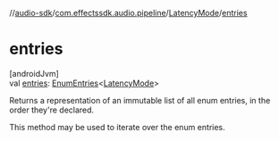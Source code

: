 //[audio-sdk](../../../index.md)/[com.effectssdk.audio.pipeline](../index.md)/[LatencyMode](index.md)/[entries](entries.md)

# entries

[androidJvm]\
val [entries](entries.md): [EnumEntries](https://kotlinlang.org/api/core/kotlin-stdlib/kotlin.enums/-enum-entries/index.html)&lt;[LatencyMode](index.md)&gt;

Returns a representation of an immutable list of all enum entries, in the order they're declared.

This method may be used to iterate over the enum entries.